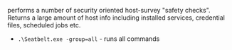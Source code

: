 performs a number of security oriented host-survey "safety checks". Returns a large amount of host info including installed services, credential files, scheduled jobs etc.

- `.\Seatbelt.exe -group=all` - runs all commands